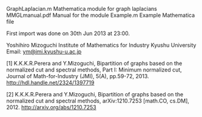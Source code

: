 GraphLaplacian.m
  Mathematica module for graph laplacians
MMGLmanual.pdf
  Manual for the module
Example.m
  Example Mathematica file

First import was done on 30th Jun 2013 at 23:00.

Yoshihiro Mizoguchi
Institute of Mathematics for Industry
Kyushu University
Email: ym@imi.kyushu-u.ac.jp

[1] K.K.K.R.Perera and Y.Mizoguchi, Bipartition of graphs based on the normalized cut and spectral methods, Part I: Minimum normalized cut, Journal of Math-for-Industry (JMI), 5(A), pp.59-72, 2013. http://hdl.handle.net/2324/1397719

[2] K.K.K.R.Perera and Y.Mizoguchi, Bipartition of graphs based on the normalized cut and spectral methods, arXiv:1210.7253 [math.CO, cs.DM], 2012. http://arxiv.org/abs/1210.7253

